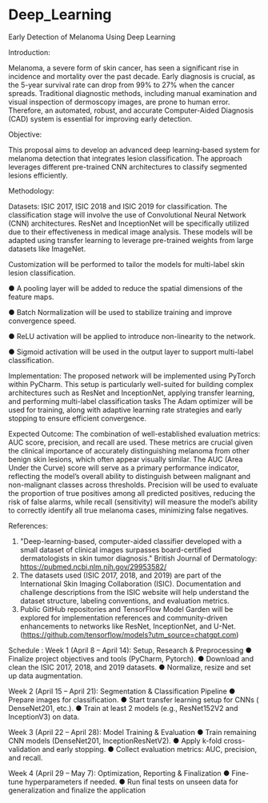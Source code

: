 # Deep_Learning
Early Detection of Melanoma Using Deep Learning

Introduction:

Melanoma, a severe form of skin cancer, has seen a significant rise in incidence and mortality over the past decade. Early diagnosis is crucial, as the 5-year survival rate can drop from 99% to 27% when the cancer spreads. Traditional diagnostic methods, including manual examination and visual inspection of dermoscopy images, are prone to human error. Therefore, an automated, robust, and accurate Computer-Aided Diagnosis (CAD) system is essential for improving early detection.

Objective:

This proposal aims to develop an advanced deep learning-based system for melanoma detection that integrates lesion classification. The approach leverages different pre-trained CNN architectures to classify segmented lesions efficiently.

Methodology:

Datasets: ISIC 2017, ISIC 2018 and ISIC 2019 for classification.
The classification stage will involve the use of Convolutional Neural Network (CNN) architectures. ResNet and InceptionNet will be specifically utilized due to their effectiveness in medical image analysis. These models will be adapted using transfer learning to leverage pre-trained weights from large datasets like ImageNet.

Customization will be performed to tailor the models for multi-label skin lesion classification.

●	A pooling layer will be added to reduce the spatial dimensions of the feature maps.

●	Batch Normalization will be used to stabilize training and improve convergence speed.

●	ReLU activation will be applied to introduce non-linearity to the network.

●	Sigmoid activation will be used in the output layer to support multi-label classification.

Implementation:
The proposed network will be implemented using PyTorch within PyCharm. This setup is particularly well-suited for building complex architectures such as ResNet and InceptionNet, applying transfer learning, and performing multi-label classification tasks
The Adam optimizer will be used for training, along with adaptive learning rate strategies and early stopping to ensure efficient convergence. 

Expected Outcome:
The combination of well-established evaluation metrics: AUC score, precision, and recall are used. These metrics are crucial given the clinical importance of accurately distinguishing melanoma from other benign skin lesions, which often appear visually similar. The AUC (Area Under the Curve) score will serve as a primary performance indicator, reflecting the model’s overall ability to distinguish between malignant and non-malignant classes across thresholds. Precision will be used to evaluate the proportion of true positives among all predicted positives, reducing the risk of false alarms, while recall (sensitivity) will measure the model’s ability to correctly identify all true melanoma cases, minimizing false negatives.

References:
1.	"Deep-learning-based, computer-aided classifier developed with a small dataset of clinical images surpasses board-certified dermatologists in skin tumor diagnosis." British Journal of Dermatology: https://pubmed.ncbi.nlm.nih.gov/29953582/
2.	The datasets used (ISIC 2017, 2018, and 2019) are part of the International Skin Imaging Collaboration (ISIC). Documentation and challenge descriptions from the ISIC website will help understand the dataset structure, labeling conventions, and evaluation metrics.
3.	Public GitHub repositories and TensorFlow Model Garden will be explored for implementation references and community-driven enhancements to networks like ResNet, InceptionNet, and U-Net. (https://github.com/tensorflow/models?utm_source=chatgpt.com)

Schedule :
Week 1 (April 8 – April 14): Setup, Research & Preprocessing
●	Finalize project objectives and tools (PyCharm, Pytorch).
●	Download and clean the ISIC 2017, 2018, and 2019 datasets.
●	Normalize, resize and set up data augmentation.

Week 2 (April 15 – April 21): Segmentation & Classification Pipeline
●	Prepare images for classification.
●	Start transfer learning setup for CNNs ( DenseNet201, etc.).
●	Train at least 2 models (e.g., ResNet152V2 and InceptionV3) on data.

Week 3 (April 22 – April 28): Model Training & Evaluation
●	Train remaining CNN models (DenseNet201, InceptionResNetV2).
●	Apply k-fold cross-validation and early stopping.
●	Collect evaluation metrics: AUC, precision, and recall.

Week 4 (April 29 – May 7): Optimization, Reporting & Finalization
●	Fine-tune hyperparameters if needed.
●	Run final tests on unseen data for generalization and finalize the application


